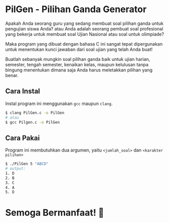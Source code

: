 # PilGen - Pilihan Ganda Generator
Apakah Anda seorang guru yang sedang membuat soal pilihan ganda untuk pengujian siswa Anda? atau Anda adalah seorang pembuat soal profesional yang bekerja untuk membuat soal Ujian Nasional atau soal untuk olimpiade?

Maka program yang dibuat dengan bahasa C ini sangat tepat dipergunakan untuk menentukan kunci jawaban dari soal ujian yang telah Anda buat!

Buatlah sebanyak mungkin soal pilihan ganda baik untuk ujian harian, semester, tengah semester, kenaikan kelas, maupun kelulusan tanpa bingung menentukan dimana saja Anda harus meletakkan pilihan yang benar.

## Cara Instal
Instal program ini menggunakan `gcc` maupun `clang`.
```sh
$ clang PilGen.c -o PilGen
# atau
$ gcc Pilgen.c -o PilGen
```
## Cara Pakai
Program ini membutuhkan dua argumen, yaitu `<jumlah_soal>` dan `<karakter pilihan>`
```sh
$ ./PilGen 5 "ABCD"
# output:
1. D
2. B
3. C
4. A
5. D
```
# Semoga Bermanfaat! 🥴
